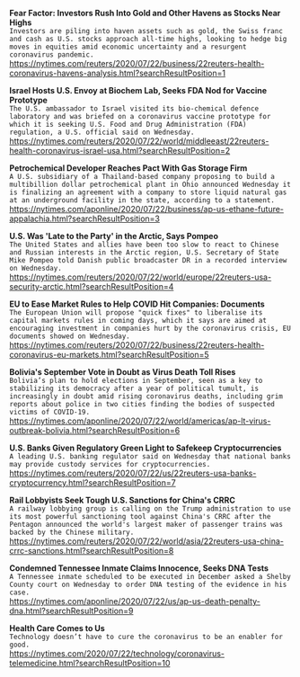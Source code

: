 **Fear Factor: Investors Rush Into Gold and Other Havens as Stocks Near Highs**\
`Investors are piling into haven assets such as gold, the Swiss franc and cash as U.S. stocks approach all-time highs, looking to hedge big moves in equities amid economic uncertainty and a resurgent coronavirus pandemic. `\
https://nytimes.com/reuters/2020/07/22/business/22reuters-health-coronavirus-havens-analysis.html?searchResultPosition=1

**Israel Hosts U.S. Envoy at Biochem Lab, Seeks FDA Nod for Vaccine Prototype**\
`The U.S. ambassador to Israel visited its bio-chemical defence laboratory and was briefed on a coronavirus vaccine prototype for which it is seeking U.S. Food and Drug Administration (FDA) regulation, a U.S. official said on Wednesday.`\
https://nytimes.com/reuters/2020/07/22/world/middleeast/22reuters-health-coronavirus-israel-usa.html?searchResultPosition=2

**Petrochemical Developer Reaches Pact With Gas Storage Firm**\
`A U.S. subsidiary of a Thailand-based company proposing to build a multibillion dollar petrochemical plant in Ohio announced Wednesday it is finalizing an agreement with a company to store liquid natural gas at an underground facility in the state, according to a statement.`\
https://nytimes.com/aponline/2020/07/22/business/ap-us-ethane-future-appalachia.html?searchResultPosition=3

**U.S. Was 'Late to the Party' in the Arctic, Says Pompeo**\
`The United States and allies have been too slow to react to Chinese and Russian interests in the Arctic region, U.S. Secretary of State Mike Pompeo told Danish public broadcaster DR in a recorded interview on Wednesday. `\
https://nytimes.com/reuters/2020/07/22/world/europe/22reuters-usa-security-arctic.html?searchResultPosition=4

**EU to Ease Market Rules to Help COVID Hit Companies: Documents**\
`The European Union will propose "quick fixes" to liberalise its capital markets rules in coming days, which it says are aimed at encouraging investment in companies hurt by the coronavirus crisis, EU documents showed on Wednesday.`\
https://nytimes.com/reuters/2020/07/22/business/22reuters-health-coronavirus-eu-markets.html?searchResultPosition=5

**Bolivia's September Vote in Doubt as Virus Death Toll Rises**\
`Bolivia’s plan to hold elections in September, seen as a key to stabilizing its democracy after a year of political tumult, is increasingly in doubt amid rising coronavirus deaths, including grim reports about police in two cities finding the bodies of suspected victims of COVID-19.`\
https://nytimes.com/aponline/2020/07/22/world/americas/ap-lt-virus-outbreak-bolivia.html?searchResultPosition=6

**U.S. Banks Given Regulatory Green Light to Safekeep Cryptocurrencies**\
`A leading U.S. banking regulator said on Wednesday that national banks may provide custody services for cryptocurrencies.`\
https://nytimes.com/reuters/2020/07/22/us/22reuters-usa-banks-cryptocurrency.html?searchResultPosition=7

**Rail Lobbyists Seek Tough U.S. Sanctions for China's CRRC**\
`A railway lobbying group is calling on the Trump administration to use its most powerful sanctioning tool against China's CRRC after the Pentagon announced the world's largest maker of passenger trains was backed by the Chinese military. `\
https://nytimes.com/reuters/2020/07/22/world/asia/22reuters-usa-china-crrc-sanctions.html?searchResultPosition=8

**Condemned Tennessee Inmate Claims Innocence, Seeks DNA Tests**\
`A Tennessee inmate scheduled to be executed in December asked a Shelby County court on Wednesday to order DNA testing of the evidence in his case. `\
https://nytimes.com/aponline/2020/07/22/us/ap-us-death-penalty-dna.html?searchResultPosition=9

**Health Care Comes to Us**\
`Technology doesn’t have to cure the coronavirus to be an enabler for good.`\
https://nytimes.com/2020/07/22/technology/coronavirus-telemedicine.html?searchResultPosition=10


